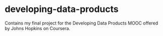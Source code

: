 # developing-data-products
Contains my final project for the Developing Data Products MOOC offered by Johns Hopkins on Coursera.
